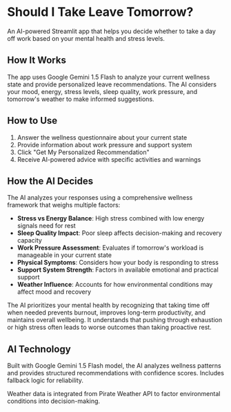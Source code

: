 # Should I Take Leave Tomorrow?

An AI-powered Streamlit app that helps you decide whether to take a day off work based on your mental health and stress levels.

## How It Works

The app uses Google Gemini 1.5 Flash to analyze your current wellness state and provide personalized leave recommendations. The AI considers your mood, energy, stress levels, sleep quality, work pressure, and tomorrow's weather to make informed suggestions.

## How to Use

1. Answer the wellness questionnaire about your current state
2. Provide information about work pressure and support system
3. Click "Get My Personalized Recommendation"
4. Receive AI-powered advice with specific activities and warnings

## How the AI Decides

The AI analyzes your responses using a comprehensive wellness framework that weighs multiple factors:

- **Stress vs Energy Balance**: High stress combined with low energy signals need for rest
- **Sleep Quality Impact**: Poor sleep affects decision-making and recovery capacity
- **Work Pressure Assessment**: Evaluates if tomorrow's workload is manageable in your current state
- **Physical Symptoms**: Considers how your body is responding to stress
- **Support System Strength**: Factors in available emotional and practical support
- **Weather Influence**: Accounts for how environmental conditions may affect mood and recovery

The AI prioritizes your mental health by recognizing that taking time off when needed prevents burnout, improves long-term productivity, and maintains overall wellbeing. It understands that pushing through exhaustion or high stress often leads to worse outcomes than taking proactive rest.

## AI Technology

Built with Google Gemini 1.5 Flash model, the AI analyzes wellness patterns and provides structured recommendations with confidence scores. Includes fallback logic for reliability.

Weather data is integrated from Pirate Weather API to factor environmental conditions into decision-making.
